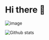 # Hi there 👋


![image](https://github.com/nikhilsp242/nikhilsp242/assets/112267674/9d0db59a-a621-413b-8022-5d2ea84ed395)



![Github stats](https://github-readme-stats.vercel.app/api?username=nikhilsp242)

<!--
**nikhilsp242/nikhilsp242** is a ✨ _special_ ✨ repository because its `README.md` (this file) appears on your GitHub profile.

Here are some ideas to get you started:

- 🔭 I’m currently working on ...
- 🌱 I’m currently learning ...
- 👯 I’m looking to collaborate on ...
- 🤔 I’m looking for help with ...
- 💬 Ask me about ...
- 📫 How to reach me: ...
- 😄 Pronouns: ...
- ⚡ Fun fact: ...
-->
